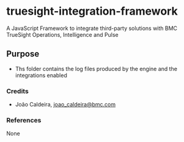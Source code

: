 # truesight-integration-framework
A JavaScript Framework to integrate third-party solutions with BMC TrueSight Operations, Intelligence and Pulse


## Purpose
 - Ths folder contains the log files produced by the engine and the integrations enabled

 
### Credits
 - João Caldeira, joao_caldeira@bmc.com
 
 
### References

None
